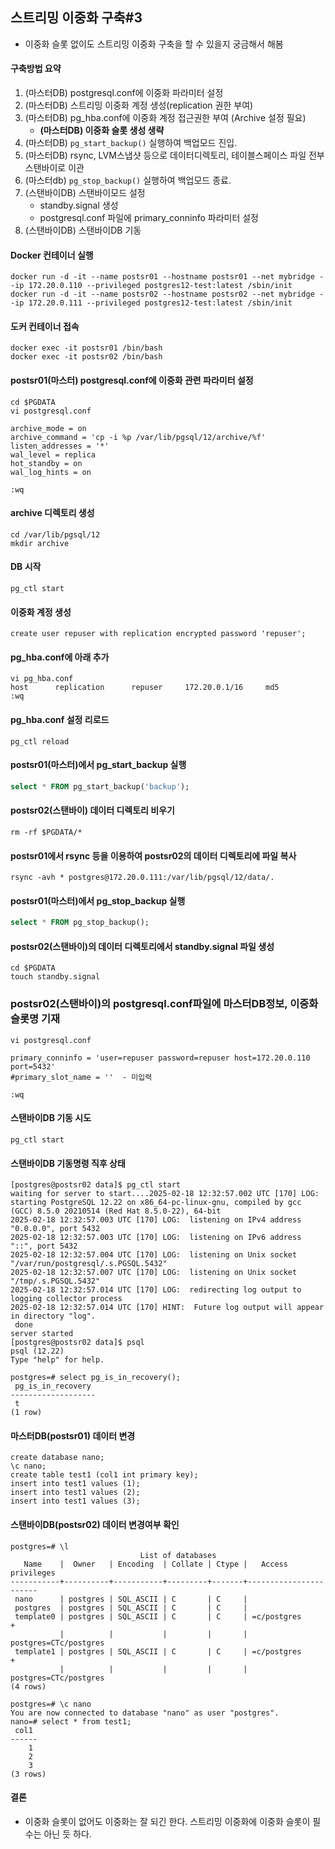 ## 스트리밍 이중화 구축#3
- 이중화 슬롯 없이도 스트리밍 이중화 구축을 할 수 있을지 궁금해서 해봄

#### 구축방법 요약
1. (마스터DB) postgresql.conf에 이중화 파라미터 설정
2. (마스터DB) 스트리밍 이중화 계정 생성(replication 권한 부여)
3. (마스터DB) pg_hba.conf에 이중화 계정 접근권한 부여 (Archive 설정 필요)
   - **(마스터DB) 이중화 슬롯 생성 생략**
5. (마스터DB) `pg_start_backup()` 실행하여 백업모드 진입.
6. (마스터DB) rsync, LVM스냅샷 등으로 데이터디렉토리, 테이블스페이스 파일 전부 스탠바이로 이관
7. (마스터db) `pg_stop_backup()` 실행하여 백업모드 종료.
8. (스탠바이DB) 스탠바이모드 설정
   - standby.signal 생성
   - postgresql.conf 파일에 primary_conninfo 파라미터 설정
9. (스탠바이DB) 스탠바이DB 기동

#### Docker 컨테이너 실행
```
docker run -d -it --name postsr01 --hostname postsr01 --net mybridge --ip 172.20.0.110 --privileged postgres12-test:latest /sbin/init
docker run -d -it --name postsr02 --hostname postsr02 --net mybridge --ip 172.20.0.111 --privileged postgres12-test:latest /sbin/init
```

#### 도커 컨테이너 접속
```
docker exec -it postsr01 /bin/bash
docker exec -it postsr02 /bin/bash
```

#### postsr01(마스터) postgresql.conf에 이중화 관련 파라미터 설정
```
cd $PGDATA
vi postgresql.conf

archive_mode = on 
archive_command = 'cp -i %p /var/lib/pgsql/12/archive/%f' 
listen_addresses = '*'
wal_level = replica
hot_standby = on
wal_log_hints = on

:wq
```

#### archive 디렉토리 생성
```
cd /var/lib/pgsql/12
mkdir archive
```

#### DB 시작
```
pg_ctl start
```

#### 이중화 계정 생성
```
create user repuser with replication encrypted password 'repuser';
```
#### pg_hba.conf에 아래 추가
```
vi pg_hba.conf
host      replication      repuser     172.20.0.1/16     md5
:wq
```
#### pg_hba.conf 설정 리로드
```
pg_ctl reload
```


#### postsr01(마스터)에서 pg_start_backup 실행
```sql
select * FROM pg_start_backup('backup');
```

#### postsr02(스탠바이) 데이터 디렉토리 비우기
```
rm -rf $PGDATA/*
```

#### postsr01에서 rsync 등을 이용하여 postsr02의 데이터 디렉토리에 파일 복사
```
rsync -avh * postgres@172.20.0.111:/var/lib/pgsql/12/data/.
```

#### postsr01(마스터)에서 pg_stop_backup 실행
```sql
select * FROM pg_stop_backup();
```

#### postsr02(스탠바이)의 데이터 디렉토리에서 standby.signal 파일 생성
```
cd $PGDATA
touch standby.signal
```

### postsr02(스탠바이)의 postgresql.conf파일에 마스터DB정보, 이중화슬롯명 기재
```
vi postgresql.conf

primary_conninfo = 'user=repuser password=repuser host=172.20.0.110 port=5432'            
#primary_slot_name = ''  - 미입력

:wq
```

#### 스탠바이DB 기동 시도
```
pg_ctl start
```

#### 스탠바이DB 기동명령 직후 상태
```
[postgres@postsr02 data]$ pg_ctl start
waiting for server to start....2025-02-18 12:32:57.002 UTC [170] LOG:  starting PostgreSQL 12.22 on x86_64-pc-linux-gnu, compiled by gcc (GCC) 8.5.0 20210514 (Red Hat 8.5.0-22), 64-bit
2025-02-18 12:32:57.003 UTC [170] LOG:  listening on IPv4 address "0.0.0.0", port 5432
2025-02-18 12:32:57.003 UTC [170] LOG:  listening on IPv6 address "::", port 5432
2025-02-18 12:32:57.004 UTC [170] LOG:  listening on Unix socket "/var/run/postgresql/.s.PGSQL.5432"
2025-02-18 12:32:57.007 UTC [170] LOG:  listening on Unix socket "/tmp/.s.PGSQL.5432"
2025-02-18 12:32:57.014 UTC [170] LOG:  redirecting log output to logging collector process
2025-02-18 12:32:57.014 UTC [170] HINT:  Future log output will appear in directory "log".
 done
server started
[postgres@postsr02 data]$ psql
psql (12.22)
Type "help" for help.

postgres=# select pg_is_in_recovery();
 pg_is_in_recovery
-------------------
 t
(1 row)
```


#### 마스터DB(postsr01) 데이터 변경
```
create database nano;
\c nano;
create table test1 (col1 int primary key);
insert into test1 values (1);
insert into test1 values (2);
insert into test1 values (3);
```

#### 스탠바이DB(postsr02) 데이터 변경여부 확인
```
postgres=# \l
                             List of databases
   Name    |  Owner   | Encoding  | Collate | Ctype |   Access privileges
-----------+----------+-----------+---------+-------+-----------------------
 nano      | postgres | SQL_ASCII | C       | C     |
 postgres  | postgres | SQL_ASCII | C       | C     |
 template0 | postgres | SQL_ASCII | C       | C     | =c/postgres          +
           |          |           |         |       | postgres=CTc/postgres
 template1 | postgres | SQL_ASCII | C       | C     | =c/postgres          +
           |          |           |         |       | postgres=CTc/postgres
(4 rows)

postgres=# \c nano
You are now connected to database "nano" as user "postgres".
nano=# select * from test1;
 col1
------
    1
    2
    3
(3 rows)
```

#### 결론
- 이중화 슬롯이 없어도 이중화는 잘 되긴 한다. 스트리밍 이중화에 이중화 슬롯이 필수는 아닌 듯 하다.